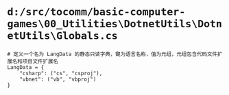 # `d:/src/tocomm/basic-computer-games\00_Utilities\DotnetUtils\DotnetUtils\Globals.cs`

```
# 定义一个名为 LangData 的静态只读字典，键为语言名称，值为元组，元组包含代码文件扩展名和项目文件扩展名
LangData = {
    "csharp": ("cs", "csproj"),
    "vbnet": ("vb", "vbproj")
}
```